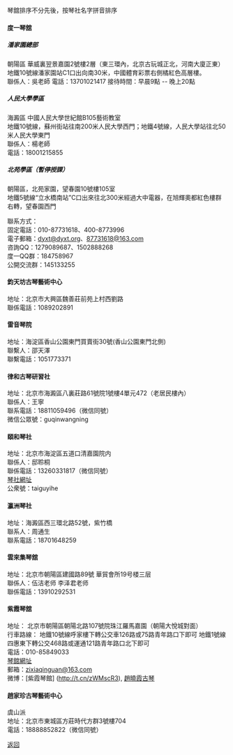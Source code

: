 琴舘排序不分先後，按琴社名字拼音排序

#### 度一琴舘

##### 潘家園總部
朝陽區 華威裏翌景嘉園2號樓2層（東三環內，北京古玩城正北，河南大廈正東）  
地鐵10號線潘家園站C1口出向南30米，中國體育彩票右側橘紅色高層樓。  
聯係人：吳老師
電話：13701021417
接待時間：早晨9點 -- 晚上20點  

##### 人民大學學區
海澱區 中國人民大學世紀館B105藝術教室  
地鐵10號線，蘇州街站往南200米人民大學西門；地鐵4號線，人民大學站往北50米人民大學東門  
聯係人：楊老師  
電話：18001215855

##### 北苑學區（暫停授課）
朝陽區，北苑家園，望春園10號樓105室  
地鐵5號線“立水橋南站”C口出來往北300米經過大中電器，在旭輝奧都紅色樓群右轉，望春園西門

聯系方式：  
固定電話：010-87731618、400-8773996  
電子郵箱：dyxt@dyxt.org、87731618@163.com  
咨詢QQ：1279089687、1502888268  
度一QQ群：184758967    
公開交流群：145133255  


#### 鈞天坊古琴藝術中心
地址：北京市大興區魏善莊前苑上村西劉路  
聯係電話：1089202891  


#### 雷音琴院
地址：海淀區香山公園東門買賣街30號(香山公園東門北側)  
聯繫人：邵天澤  
聯繫電話：1051773371

#### 律和古琴研習社
地址：北京市海澱區八裏莊路61號院1號樓4單元472（老居民樓內）  
聯係人：王寧  
聯系電話：18811059496（微信同號）  
微信公眾號：guqinwangning  


#### 頤和琴社
地址：北京市海淀區五道口清嘉園院内  
聯係人：邸聆桐  
聯係電話：13260331817（微信同號）  
[琴社網址](http://www.yiheqinshe.com)  
公衆號：taiguyihe

#### 瀛洲琴社
地址：海澱區西三環北路52號，紫竹橋  
聯系人：周通生  
聯系電話：18701648259  

#### 雲來集琴舘
地址：北京市朝陽區建國路89號 華貿會所19号楼三层  
聯係人：伍洁老师 李泽君老师  
聯係電話：13910292531

#### 紫霞琴舘
地址： 北京市朝陽區朝陽北路107號院珠江羅馬嘉園（朝陽大悅城對面）   
行車路線： 地鐵10號線呼家樓下轉公交車126路或75路青年路口下即可 地鐵1號線四惠東下轉公交468路或運通121路青年路口北下即可  
電話：010-85849033  
[琴舘網址](www.zhaoxiaoxia.com)  
郵箱：zixiaqinguan@163.com  
微博：[紫霞琴館] (http://t.cn/zWMscR3), [趙曉霞古琴](http://weibo.com/zhaoxiaoxiaguqin)  

#### 趙家珍古琴藝術中心
虞山派  
地址：北京市東城區方莊時代方群3號樓704   
電話：18888852822（微信同號）



[返回](China.md)
